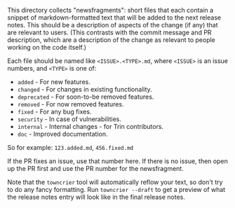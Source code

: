 This directory collects "newsfragments": short files that each contain
a snippet of markdown-formatted text that will be added to the next
release notes. This should be a description of aspects of the change
(if any) that are relevant to users. (This contrasts with the
commit message and PR description, which are a description of the change as
relevant to people working on the code itself.)

Each file should be named like `<ISSUE>.<TYPE>.md`, where
`<ISSUE>` is an issue numbers, and `<TYPE>` is one of:

* `added` - For new features.
* `changed` - For changes in existing functionality.
* `deprecated` - For soon-to-be removed features.
* `removed` - For now removed features.
* `fixed` - For any bug fixes.
* `security` - In case of vulnerabilities.
* `internal` - Internal changes - for Trin contributors.
* `doc` - Improved documentation.

So for example: `123.added.md`, `456.fixed.md`

If the PR fixes an issue, use that number here. If there is no issue,
then open up the PR first and use the PR number for the newsfragment.

Note that the `towncrier` tool will automatically
reflow your text, so don't try to do any fancy formatting. Run
 `towncrier --draft` to get a preview of what the release notes entry
 will look like in the final release notes.
